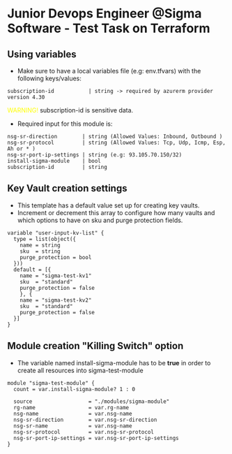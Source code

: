 # Junior Devops Engineer @Sigma Software - Test Task on Terraform

## Using variables
* Make sure to have a local variables file (e.g: env.tfvars) with the following keys/values: 
```
subscription-id           | string -> required by azurerm provider version 4.30
```
<span style="color:yellow;">WARNING!</span> subscription-id is sensitive data. 

* Required input for this module is: 
```
nsg-sr-direction        | string (Allowed Values: Inbound, Outbound )
nsg-sr-protocol         | string (Allowed Values: Tcp, Udp, Icmp, Esp, Ah or * )
nsg-sr-port-ip-settings | string (e.g: 93.105.70.150/32)
install-sigma-module    | bool
subscription-id         | string
```
## Key Vault creation settings
* This template has a default value set up for creating key vaults.
* Increment or decrement this array to configure how many vaults and which options to have on sku and purge protection fields.
```
variable "user-input-kv-list" {
  type = list(object({
    name = string
    sku  = string
    purge_protection = bool
  }))
  default = [{
    name = "sigma-test-kv1"
    sku  = "standard"
    purge_protection = false
    }, {
    name = "sigma-test-kv2"
    sku  = "standard"
    purge_protection = false
  }]
}
```
## Module creation "Killing Switch" option
* The variable named install-sigma-module has to be <strong>true</strong> in order to create all resources into sigma-test-module 
```
module "sigma-test-module" {
  count = var.install-sigma-module? 1 : 0

  source                  = "./modules/sigma-module"
  rg-name                 = var.rg-name
  nsg-name                = var.nsg-name
  nsg-sr-direction        = var.nsg-sr-direction
  nsg-sr-name             = var.nsg-name
  nsg-sr-protocol         = var.nsg-sr-protocol
  nsg-sr-port-ip-settings = var.nsg-sr-port-ip-settings
}
```
